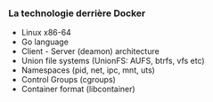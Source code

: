 ### La technologie derrière Docker

* Linux x86-64
* Go language
* Client - Server (deamon) architecture
* Union file systems (UnionFS: AUFS, btrfs, vfs etc)
* Namespaces (pid, net, ipc, mnt, uts)
* Control Groups (cgroups)
* Container format (libcontainer)
